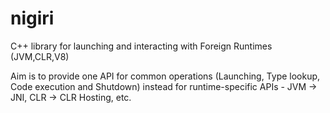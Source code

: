 # nigiri

C++ library for launching and interacting with Foreign Runtimes (JVM,CLR,V8)

Aim is to provide one API for common operations (Launching, Type lookup, Code execution and Shutdown) instead for runtime-specific APIs - JVM -> JNI, CLR -> CLR Hosting, etc.

